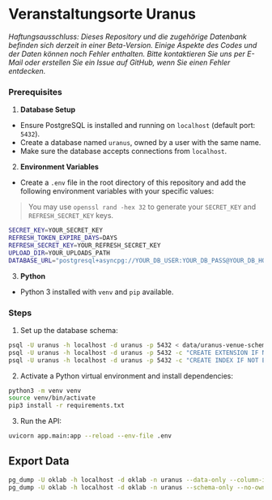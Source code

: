 # Veranstaltungsorte Uranus

_Haftungsausschluss: Dieses Repository und die zugehörige Datenbank befinden sich derzeit in einer Beta-Version. Einige Aspekte des Codes und der Daten können noch Fehler enthalten. Bitte kontaktieren Sie uns per E-Mail oder erstellen Sie ein Issue auf GitHub, wenn Sie einen Fehler entdecken._

### Prerequisites

1. **Database Setup**

- Ensure PostgreSQL is installed and running on `localhost` (default port: `5432`).
- Create a database named `uranus`, owned by a user with the same name.
- Make sure the database accepts connections from `localhost`.

2. **Environment Variables**

- Create a `.env` file in the root directory of this repository and add the following environment variables with your specific values:

> You may use `openssl rand -hex 32` to generate your `SECRET_KEY` and `REFRESH_SECRET_KEY` keys.

```sh
SECRET_KEY=YOUR_SECRET_KEY
REFRESH_TOKEN_EXPIRE_DAYS=DAYS
REFRESH_SECRET_KEY=YOUR_REFRESH_SECRET_KEY
UPLOAD_DIR=YOUR_UPLOADS_PATH
DATABASE_URL="postgresql+asyncpg://YOUR_DB_USER:YOUR_DB_PASS@YOUR_DB_HOST:YOUR_DB_PORT/YOUR_DB_NAME"
```

3. **Python**

- Python 3 installed with `venv` and `pip` available.

### Steps

1. Set up the database schema:

```sh
psql -U uranus -h localhost -d uranus -p 5432 < data/uranus-venue-schema.sql
psql -U uranus -h localhost -d uranus -p 5432 -c "CREATE EXTENSION IF NOT EXISTS pg_trgm"
psql -U uranus -h localhost -d uranus -p 5432 -c "CREATE INDEX IF NOT EXISTS venue_name_gin_idx ON uranus.venue USING gin (LOWER(name) gin_trgm_ops)"
```

2. Activate a Python virtual environment and install dependencies:

```sh
python3 -m venv venv
source venv/bin/activate
pip3 install -r requirements.txt
```

3. Run the API:

```sh
uvicorn app.main:app --reload --env-file .env
```

## Export Data

```sh
pg_dump -U oklab -h localhost -d oklab -n uranus --data-only --column-inserts --no-owner --no-comments --verbose -f uranus_data_dump.sql
pg_dump -U oklab -h localhost -d oklab -n uranus --schema-only --no-owner --no-comments --verbose -f uranus_schema_dump.sql
```
